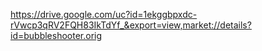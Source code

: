 https://drive.google.com/uc?id=1ekggbpxdc-rVwcp3qRV2FQH83IkTdYf_&export=view,market://details?id=bubbleshooter.orig


